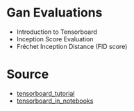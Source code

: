 # Gan Evaluations

- Introduction to Tensorboard
- Inception Score Evaluation
- Fréchet Inception Distance (FID score)

# Source
- [tensorboard_tutorial](https://pytorch.org/tutorials/intermediate/tensorboard_tutorial.html)
- [tensorboard_in_notebooks](https://www.tensorflow.org/tensorboard/tensorboard_in_notebooks)
